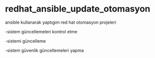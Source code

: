 # redhat_ansible_update_otomasyon
ansible kullanarak yaptıgım red hat otomasyon projeleri 

-sistem güncellemeleri kontrol etme

-sistemi güncelleme

-sistem güvenlik güncellemeleri yapma
